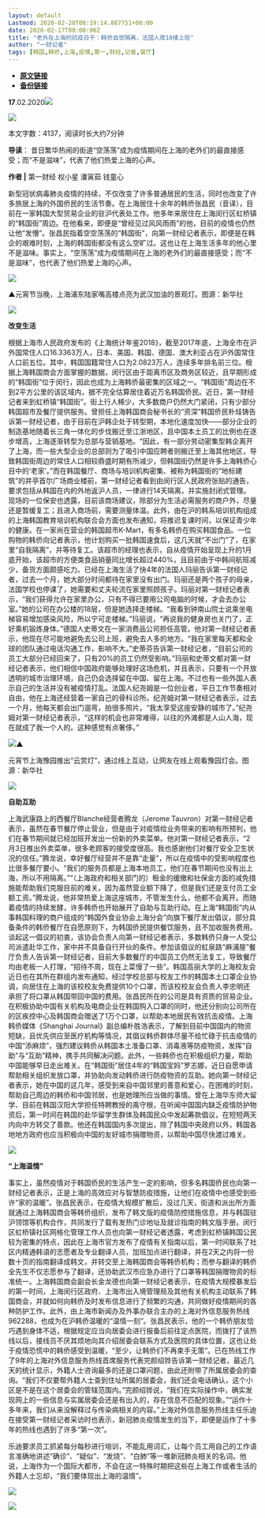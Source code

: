 ```yaml
---
layout: default
Lastmod: 2020-02-28T08:19:14.887751+00:00
date: 2020-02-17T00:00:00Z
title: "老外在上海的抗疫日子：韩侨自觉隔离，法国人爬18楼上班"
author: "一财记者"
tags: [韩国,韩侨,上海,疫情,第一,财经,记者,餐厅]
---
```


* [**原文链接**](http://mp.weixin.qq.com/s?__biz=MjM5MTM3NTMwNA==&mid=2660912761&idx=2&sn=e24a491ef4d7093454f84e4a9e112dae&chksm=bdd864de8aafedc83f568a5c432498faf2796f57e06bbfa992234e0244a749e96c5d2115c7c3#rd)
* [**备份链接**](http://archive.ph/nMGwn)


  

**17**.02.2020![](/images/post/b964456eeb895c5ca2180c84e43a5c1c.jpg)

![](/images/post/83dc4ac8d17fddc259b1a59228e8352a.jpg)

本文字数：4137，阅读时长大约7分钟

**导读**： 昔日繁华热闹的街道“空荡荡”成为疫情期间在上海的老外们的最直接感受；而“不是滋味”，代表了他们热爱上海的心声。

  

**作者 |** 第一财经 权小星 潘寅茹 钱童心

新型冠状病毒肺炎疫情的持续，不仅改变了许多普通居民的生活，同时也改变了许多旅居上海的外国侨民的生活节奏。在上海居住十余年的韩侨张昌民（音译），目前在一家韩国大型贸易企业的驻沪代表处工作。他多年来居住在上海闵行区虹桥镇的“韩国街”周边。在他看来，即便是“曾经见过风风雨雨”的他，目前的疫情也仍然让他“发懵”。张昌民指着空空荡荡的“韩国街”，向第一财经记者表示，即便是在韩企的艰难时刻，上海的韩国街都没有这么空旷过。这也让在上海生活多年的他心里不是滋味。事实上，“空荡荡”成为疫情期间在上海的老外们的最直接感受；而“不是滋味”，也代表了他们热爱上海的心声。

![](/images/post/811ff7c5a634170db0e2493cc8426e5d.jpg)

▲元宵节当晚，上海浦东陆家嘴高楼点亮为武汉加油的景观灯。图源：新华社

  

![](/images/post/3519c8928fe3dd75fef0a2cb3e52b75b.jpg)

**改变生活**

根据上海市人民政府发布的《上海统计年鉴2018》，截至2017年底，上海全市在沪外国常住人口16.3363万人，日本、美国、韩国、德国、澳大利亚占在沪外国常住人口前五位。其中，韩国国籍常住人口为2.0823万人，连续多年排名前三位。根据上海韩国商会方面掌握的数据，闵行区由于距离市区及商务区较近，且早期形成的“韩国街”位于闵行，因此也成为上海韩侨最密集的区域之一。“韩国街”周边在不到2平方公里的该区域内，据不完全估算居住着近万名韩国侨民。近日，第一财经记者来到虹桥镇“韩国街”。街上行人稀少，大多数商户仍然大门紧闭，只有少部分韩国超市及餐厅提供服务。曾担任上海韩国商会秘书长的“资深”韩国侨民朴烓铸告诉第一财经记者，由于目前在沪韩企处于转型期，本地化速度加快——部分企业的制造基地随着长三角一体化的步伐搬迁至江浙地区，且中国本土员工的比例也在逐步增高，上海逐渐转型为总部与营销基地。“因此，有一部分劳动密集型韩企离开了上海，而一些大型企业的总部则为了吸引中国应聘者则搬迁至上海其他地区，导致韩国街周边的常住人口相较鼎盛时期有所减少，但韩国街仍然是许多上海韩侨心目中的‘老家’。”而在韩国餐厅、商场与培训机构密集、被称为韩国街的“地标建筑”的井亭首尔广场商业楼前，第一财经记者看到由闵行区人民政府张贴的通告，要求包括从韩国在内的外地返沪人员，一律进行14天隔离，并实施封闭式管理。现场的一位保安也透露，目前该商场建议，除部分为生活必需服务的商户外，尽量还是暂缓复工；且进入商场前，需要测量体温。此外，由在沪的韩系培训机构组成的上海韩国教育培训机构联合会方面也发布通知，将推迟复课时间，以保证青少年的健康。在一家尚在营业的韩国超市K-Mart，有多名韩侨在购买韩国食品。一位购物的韩侨向记者表示，他计划购买一批韩国速食后，这几天就“不出门”了，在家里“自我隔离”，并等待复工。该超市的经理也表示，自从疫情开始呈现上升的1月底开始，该超市的方便类食品销量同比增长超过440%，且目前由于中韩间航班减少，备货方面颇感吃力。已经在上海生活了快4年的法国人玛丽告诉第一财经记者，过去一个月，她大部分时间都待在家里没有出门。玛丽还是两个孩子的母亲，法国学校也停课了，她需要和丈夫轮流在家里照顾孩子。玛丽对第一财经记者表示，“我们获得允许在家里办公，只有不得已要用公司电脑的时候，才会去办公室。”她的公司在办公楼的18层，但是她选择走楼梯。“我看到钟南山院士说乘坐电梯容易增加感染风险，所以宁可走楼梯。”玛丽说，“再说我的健身房也关门了，正好乘机锻炼身体。”德国人史蒂文在一家消费品公司担任高管。他对第一财经记者表示，他现在尽可能地避免去公司上班，避免去人多的地方。“我在家里每天都和全球的团队通过电话沟通工作，影响不大。”史蒂芬告诉第一财经记者，“目前公司的员工大部分已经回来了，只有20%的员工仍然受影响。”玛丽和史蒂文都对第一财经记者表示，他们相信中国政府能够处理好这场危机，并且表示，只要有一个开放透明的城市治理环境，自己仍会选择留在中国、留在上海。不过也有一些外国人表示自己的生活并没有被疫情打乱。法国人纪尧姆是一位创业者，平日工作节奏相对自由，他在上海还经营着一家自己的骨科诊所。纪尧姆对第一财经记者表示，过去一个月，他每天都会出门遛弯，拍很多照片。“我太享受这座安静的城市了。”纪尧姆对第一财经记者表示，“这样的机会也非常难得，以往的外滩都是人山人海，现在就成了我一个人的。这种感觉有点奢侈。”

![](/images/post/970c626d3c608017243f1fd70dd0b6ab.jpg)▲

元宵节上海豫园推出“云赏灯”，通过线上互动，让网友在线上观看豫园灯会。图源：新华社  
  

![](/images/post/3519c8928fe3dd75fef0a2cb3e52b75b.jpg)

**自助互助**

上海武康路上的西餐厅Blanche经营者腾龙（Jerome Tauvron）对第一财经记者表示，虽然在春节餐厅停止营业，但是由于对疫情给业务带来的影响有所预判，他们在春节期间就已经加班开发出一份新的外卖菜单。他对第一财经记者表示，“2月3日推出外卖菜单，很多老顾客的接受度很高。我也感谢他们对餐厅安全卫生状况的信任。”腾龙说，幸好餐厅经营并不是靠“走量”，所以在疫情中的受影响程度也比很多餐厅要小。“我们的服务员都是上海本地员工，他们在春节期间也没有出上海，所以不用隔离。”“（上海政府和相关部门的）租金的缓缴和社保金方面的减免措施能帮助我们克服目前的难关。因为虽然营业额下降了，但是我们还是支付员工全额工资。”腾龙说，他非常热爱上海这座城市，不管发生什么，他都不会离开。而随着疫情的持续发酵，许多韩侨也开始展开了自助与互助行动。在上海“韩国街”内从事韩国料理的商户组成的“韩国外食业协会上海分会”向旗下餐厅发出倡议，部分具备条件的韩侨餐厅在自愿原则下，为韩国侨民提供餐饮服务，且不加收服务费用。谈起这一倡议的初衷，该协会负责人向第一财经记者表示，多数韩侨只身一人受公司派遣赴华工作，家中并不具备自行开伙的条件。参加该倡议的虹泉路“麻浦屋”餐厅负责人告诉第一财经记者，目前大多数餐厅的中国员工仍然无法复工，导致餐厅均由老板一人打理，“招待不周，现在上菜慢了一些”。韩国高丽大学的上海校友会近日也在其所在群组内发布通知，经过学校总部与校友工作的韩国本土口罩企业协调，向居住在上海的该校校友免费提供10个口罩，而该校校友会负责人李忠明还承担了将口罩从韩国带回中国的费用。张昌民所在的公司是具有资质的贸易企业。在积极协助中国有关机构及电商企业在韩国购入口罩的同时，他还分别向公司所在的区疾控中心及韩国商会赠送了1万个口罩，以帮助本地居民有效抗击疫情。上海韩侨媒体《Shanghai Journal》副总编朴胜浩表示，了解到目前中国国内的物资短缺，且优先供应至医疗机构等情况，其倡议韩侨群体尽量不给忙碌于抗击疫情的中国“添麻烦”，强烈建议韩侨从韩国本土准备口罩、消毒液等防疫物资，发挥“自助”与“互助”精神，携手共同解决问题。此外，一些韩侨也在积极组织力量，帮助中国能够早日走出难关。在“韩国街”居住4年的“韩国宝妈”罗志娜，近日自愿申请帮助相关组织发放口罩，并协助向发动韩侨进行防疫物资的互助。她向第一财经记者表示，她在中国的这几年，感受到来自中国邻里的善意和爱心，在困难的时刻，帮助自己周边的韩侨和中国邻居，也是她理所应当做的事情。曾在上海华东师大留学、目前在韩国汉阳大学担任特聘教授的禹守根，在听闻中国国内缺乏疫情防护物资后，第一时间在韩国的赴华留学生群体及韩国民众中发起筹款倡议，在短短两天内向中方转交了善款。他还在韩国国内多次提出，除了韩国中央政府以外，韩国各地地方政府也应当积极向中国的友好城市捐赠物资，以帮助中国尽快渡过难关。

![](/images/post/3519c8928fe3dd75fef0a2cb3e52b75b.jpg)

**“上海温情”**

事实上，虽然疫情对于韩国侨民的生活产生一定的影响，但多名韩国侨民也向第一财经记者表示，正是上海的高效应对与智慧防疫措施，让他们在疫情中也感受到些许“家的温暖”。张昌民表示，在疫情大规模扩散后，没过几天，街道和派出所方面就通过上海韩国商会等韩侨组织，发布了韩文版的疫情防控措施信息，并与韩国驻沪领馆等机构合作，共同发行了载有发热门诊地址及就诊指南的韩文版手册。闵行区虹桥镇社区网格化管理工作人员也向第一财经记者透露，考虑到虹桥镇韩国公民较为密集的特点，因此在上海市官方发布了疫情有关指南以后，第一时间联系了社区内精通韩语的志愿者及专业翻译人员，加班加点进行翻译，并在2天之内将一份数十页的指南翻译成韩文，并转交至上海韩国商会等韩侨机构；而参与翻译的韩侨全先生不仅志愿参与了翻译，还协助武汉市应急办进行了口罩等韩国捐赠物资的标准统一。上海韩国商会副会长金龙德也向第一财经记者表示，在疫情大规模暴发后的第一时间，上海闵行区政府、上海市出入境管理局及其他有关机构主动联系了韩国商会，并就如何向韩侨及时发布信息进行了频繁的沟通，共同做好疫情期间的各种防护工作。此外，由上海市新闻办及外事办联合主办的上海对外信息服务热线962288，也成为在沪韩侨温暖的“温情一刻”。张昌民表示，他的一个韩侨朋友恰巧遇到身体不适，根据规定应当向居委会进行报备后前往定点医院，而拨打了该热线以后，接线员不厌其烦地向其介绍居委会联系方式及医院的具体位置，这也让处于疫情恐慌中的韩侨感受到温暖，“至少，让韩侨们不再束手无策”。已在热线工作了9年的上海对外信息服务热线首席服务代表完颜绍铧告诉第一财经记者，最近几天的统计显示，外籍人士咨询最多的还是口罩问题，由此还附带了所属居委会的查询。“我们不仅要帮外籍人士查到住址所属的居委会，我们还会电话确认，这个小区是不是在这个居委会的管辖范围内。”完颜绍铧说，“我们在实际操作中，确实发现网上的一些信息与实属居委会还是有出入的，存在信息不匹配的现象。”“运作十多年来，我们从来没解释过与传染病相关的内容。”上海对外信息服务热线主任乐迪在接受第一财经记者采访时也表示，新冠肺炎疫情发生的当下，即便是运作了十多年的热线也遇到了许多“第一次”。

乐迪要求员工抓紧每分每秒进行培训，不能乱用词汇，让每个员工用自己的工作语言准确地讲述“确诊”、“疑似”、“发烧”、“白肺”等一堆新冠肺炎相关的名词。他说，上海作为一个国际大都市，不会在这一特殊时期把这些在上海工作或者生活的外籍人士忘却，“我们要体现出上海的温情”。

  

[![](/images/post/d242208e1cceb854d118b0757c86eb0b.jpg)](https://z.cbndata.com/2019-nCoV/index.html?t=1581299310949)

![](/images/post/8cd8a1d0aba0700b88fba4e2bebbdee5.jpg)

